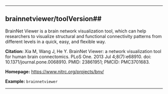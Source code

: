 
----------------------------------
## brainnetviewer/toolVersion##

BrainNet Viewer is a brain network visualization tool, which can help researchers to visualize structural and functional connectivity patterns from different levels in a quick, easy, and flexible way.

**Citation:** Xia M, Wang J, He Y. BrainNet Viewer: a network visualization tool for human brain connectomics. PLoS One. 2013 Jul 4;8(7):e68910. doi: 10.1371/journal.pone.0068910. PMID: 23861951; PMCID: PMC3701683.

**Homepage:** https://www.nitrc.org/projects/bnv/

**Example:** `brainnetviewer`

----------------------------------
